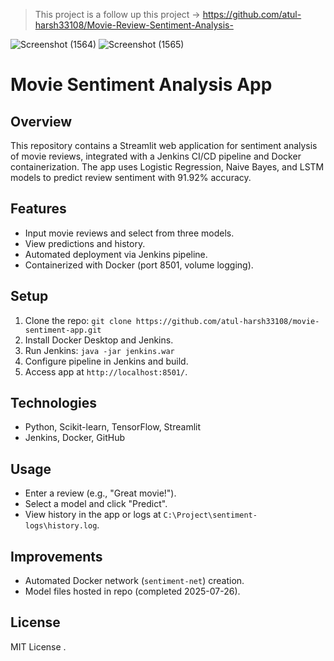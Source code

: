 > This project is a follow up this project -> https://github.com/atul-harsh33108/Movie-Review-Sentiment-Analysis-



![Screenshot (1564)](https://github.com/user-attachments/assets/d7968dbf-0973-4b3b-abf0-c9a4af87411e)
![Screenshot (1565)](https://github.com/user-attachments/assets/e59f838b-72da-4e1c-bf98-9df83e09c4bd)

# Movie Sentiment Analysis App

## Overview
This repository contains a Streamlit web application for sentiment analysis of movie reviews, integrated with a Jenkins CI/CD pipeline and Docker containerization. The app uses Logistic Regression, Naive Bayes, and LSTM models to predict review sentiment with 91.92% accuracy.

## Features
- Input movie reviews and select from three models.
- View predictions and history.
- Automated deployment via Jenkins pipeline.
- Containerized with Docker (port 8501, volume logging).

## Setup
1. Clone the repo: `git clone https://github.com/atul-harsh33108/movie-sentiment-app.git`
2. Install Docker Desktop and Jenkins.
3. Run Jenkins: `java -jar jenkins.war`
4. Configure pipeline in Jenkins and build.
5. Access app at `http://localhost:8501/`.

## Technologies
- Python, Scikit-learn, TensorFlow, Streamlit
- Jenkins, Docker, GitHub

## Usage
- Enter a review (e.g., "Great movie!").
- Select a model and click "Predict".
- View history in the app or logs at `C:\Project\sentiment-logs\history.log`.

## Improvements
- Automated Docker network (`sentiment-net`) creation.
- Model files hosted in repo (completed 2025-07-26).

## License
MIT License .
